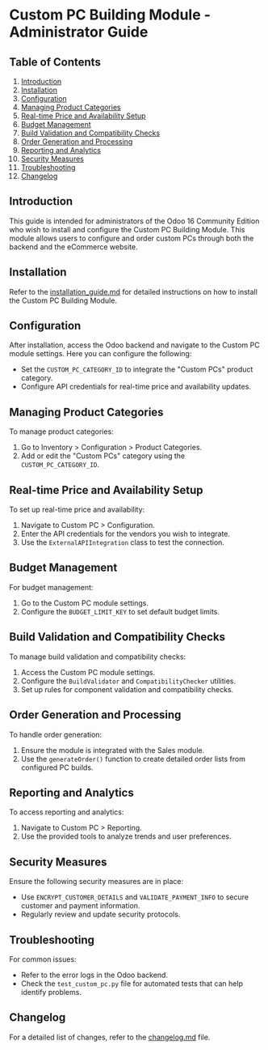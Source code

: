 # Custom PC Building Module - Administrator Guide

## Table of Contents

1. [Introduction](#introduction)
2. [Installation](#installation)
3. [Configuration](#configuration)
4. [Managing Product Categories](#managing-product-categories)
5. [Real-time Price and Availability Setup](#real-time-price-and-availability-setup)
6. [Budget Management](#budget-management)
7. [Build Validation and Compatibility Checks](#build-validation-and-compatibility-checks)
8. [Order Generation and Processing](#order-generation-and-processing)
9. [Reporting and Analytics](#reporting-and-analytics)
10. [Security Measures](#security-measures)
11. [Troubleshooting](#troubleshooting)
12. [Changelog](#changelog)

## Introduction

This guide is intended for administrators of the Odoo 16 Community Edition who wish to install and configure the Custom PC Building Module. This module allows users to configure and order custom PCs through both the backend and the eCommerce website.

## Installation

Refer to the [installation_guide.md](installation_guide.md) for detailed instructions on how to install the Custom PC Building Module.

## Configuration

After installation, access the Odoo backend and navigate to the Custom PC module settings. Here you can configure the following:

- Set the `CUSTOM_PC_CATEGORY_ID` to integrate the "Custom PCs" product category.
- Configure API credentials for real-time price and availability updates.

## Managing Product Categories

To manage product categories:

1. Go to Inventory > Configuration > Product Categories.
2. Add or edit the "Custom PCs" category using the `CUSTOM_PC_CATEGORY_ID`.

## Real-time Price and Availability Setup

To set up real-time price and availability:

1. Navigate to Custom PC > Configuration.
2. Enter the API credentials for the vendors you wish to integrate.
3. Use the `ExternalAPIIntegration` class to test the connection.

## Budget Management

For budget management:

1. Go to the Custom PC module settings.
2. Configure the `BUDGET_LIMIT_KEY` to set default budget limits.

## Build Validation and Compatibility Checks

To manage build validation and compatibility checks:

1. Access the Custom PC module settings.
2. Configure the `BuildValidator` and `CompatibilityChecker` utilities.
3. Set up rules for component validation and compatibility checks.

## Order Generation and Processing

To handle order generation:

1. Ensure the module is integrated with the Sales module.
2. Use the `generateOrder()` function to create detailed order lists from configured PC builds.

## Reporting and Analytics

To access reporting and analytics:

1. Navigate to Custom PC > Reporting.
2. Use the provided tools to analyze trends and user preferences.

## Security Measures

Ensure the following security measures are in place:

- Use `ENCRYPT_CUSTOMER_DETAILS` and `VALIDATE_PAYMENT_INFO` to secure customer and payment information.
- Regularly review and update security protocols.

## Troubleshooting

For common issues:

- Refer to the error logs in the Odoo backend.
- Check the `test_custom_pc.py` file for automated tests that can help identify problems.

## Changelog

For a detailed list of changes, refer to the [changelog.md](changelog.md) file.